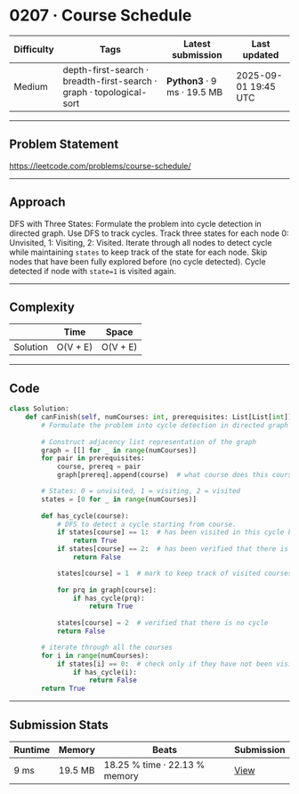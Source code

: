# 0207 · Course Schedule

| Difficulty | Tags | Latest submission | Last updated |
| --- | --- | --- | --- |
| Medium | depth-first-search · breadth-first-search · graph · topological-sort | **Python3** · 9 ms · 19.5 MB | 2025-09-01 19:45 UTC |

---

## Problem Statement
https://leetcode.com/problems/course-schedule/

---

## Approach
DFS with Three States: Formulate the problem into cycle detection in directed graph. Use DFS to track cycles. Track three states for each node 0: Unvisited, 1: Visiting, 2: Visited. Iterate through all nodes to detect cycle while maintaining `states` to keep track of the state for each node. Skip nodes that have been fully explored before (no cycle detected). Cycle detected if node with `state=1` is visited again.

---

## Complexity
| | Time | Space |
|---|---|---|
| Solution | O(V + E) | O(V + E) |

---

## Code

```python
class Solution:
    def canFinish(self, numCourses: int, prerequisites: List[List[int]]) -> bool:
        # Formulate the problem into cycle detection in directed graph
        
        # Construct adjacency list representation of the graph
        graph = [[] for _ in range(numCourses)]
        for pair in prerequisites:
            course, prereq = pair
            graph[prereq].append(course)  # what course does this course depend on? (prereq -> course)

        # States: 0 = unvisited, 1 = visiting, 2 = visited
        states = [0 for _ in range(numCourses)]
        
        def has_cycle(course):
            # DFS to detect a cycle starting from course.
            if states[course] == 1:  # has been visited in this cycle before (back edge)
                return True
            if states[course] == 2:  # has been verified that there is no cycle
                return False

            states[course] = 1  # mark to keep track of visited courses
            
            for prq in graph[course]:
                if has_cycle(prq):
                    return True
            
            states[course] = 2  # verified that there is no cycle
            return False

        # iterate through all the courses
        for i in range(numCourses):
            if states[i] == 0:  # check only if they have not been visited before
                if has_cycle(i):
                    return False
        return True
```

---

## Submission Stats
| Runtime | Memory | Beats | Submission |
| --- | --- | --- | --- |
| 9 ms | 19.5 MB | 18.25 % time · 22.13 % memory | [View](https://leetcode.com/problems/course-schedule/submissions/1756226736/) |
